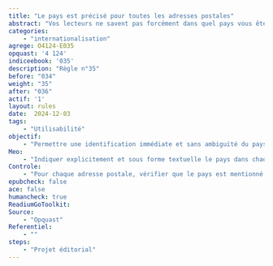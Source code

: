 ```yaml
---
title: "Le pays est précisé pour toutes les adresses postales"
abstract: "Vos lecteurs ne savent pas forcément dans quel pays vous êtes situé, surtout dans un contexte international. En précisant le pays associé à votre adresse postale (par exemple, siège social), vous adaptez votre communication à une audience globale, ce qui rend les informations plus compréhensibles et utilisables. Cette clarté est d'autant plus importante dans les cas de guide de voyage, d'annuaire, de manuel international, ou de livre professionnel."
categories: 
    - "internationalisation"
agrege: O4124-E035
opquast: '4 124'
indiceebook: '035'
description: "Règle n°35"
before: "034"
weight: "35"
after: "036"
actif: '1'
layout: rules
date:  2024-12-03
tags: 
    - "Utilisabilité"
objectif: 
    - "Permettre une identification immédiate et sans ambiguïté du pays associé à chaque adresse postale, sans que le lecteur ait besoin de déduire cette information à partir d'autres éléments comme la ville, la région, le code postal ou le numéro de téléphone."
Meo: 
    - "Indiquer explicitement et sous forme textuelle le pays dans chaque adresse postale présente dans le livre numérique."
Controle: 
    - "Pour chaque adresse postale, vérifier que le pays est mentionné de manière textuelle et explicite, directement après l'adresse. "
epubcheck: false
ace: false
humancheck: true
ReadiumGoToolkit: 
Source: 
    - "Opquast"
Referentiel: 
    - ""
steps: 
    - "Projet éditorial"
---
```


